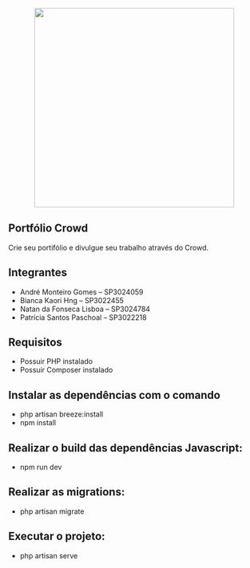 <p align="center"><a href="https://laravel.com" target="_blank"><img src="https://raw.githubusercontent.com/laravel/art/master/logo-lockup/5%20SVG/2%20CMYK/1%20Full%20Color/laravel-logolockup-cmyk-red.svg" width="400"></a></p>

## Portfólio Crowd

Crie seu portifólio e divulgue seu trabalho através do Crowd.

## Integrantes

- André Monteiro Gomes – SP3024059  	
- Bianca Kaori Hng – SP3022455  
- Natan da Fonseca Lisboa – SP3024784  
- Patrícia Santos Paschoal – SP3022218

## Requisitos

- Possuir PHP instalado
- Possuir Composer instalado

## Instalar as dependências com o comando
- php artisan breeze:install
- npm install


## Realizar o build das dependências Javascript:
- npm run dev

## Realizar as migrations:
- php artisan migrate

## Executar o projeto:
- php artisan serve
